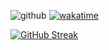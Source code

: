 ![github](https://komarev.com/ghpvc/?username=riemogerz&color=blue&style=flat&label=Views%20This%20Page) 
[![wakatime](https://wakatime.com/badge/user/f9cb6937-57d2-4764-a7f6-6168bbd2bf5c.svg?style=flat)](https://wakatime.com/@f9cb6937-57d2-4764-a7f6-6168bbd2bf5c)

[![GitHub Streak](https://github-readme-streak-stats.herokuapp.com?user=riemogerz&theme=black-ice&border_radius=10&date_format=j%20M%5B%20Y%5D)](https://git.io/streak-stats)